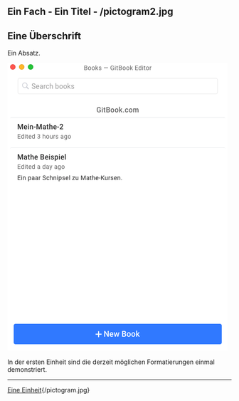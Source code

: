 
Ein Fach - Ein Titel - /pictogram2.jpg
---
## Eine Überschrift

Ein Absatz.

![Example from GitBook](/gitbook-auswahl.png)

In der ersten Einheit sind die derzeit möglichen Formatierungen einmal demonstriert.

---
[Eine Einheit](unit.md){/pictogram.jpg}

